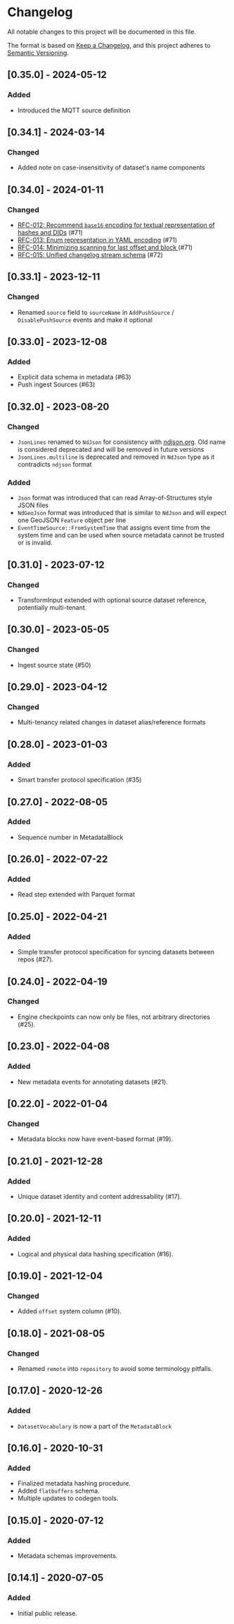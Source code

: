 # Changelog
All notable changes to this project will be documented in this file.

The format is based on [Keep a Changelog](https://keepachangelog.com/en/1.0.0/),
and this project adheres to [Semantic Versioning](https://semver.org/spec/v2.0.0.html).

## [0.35.0] - 2024-05-12
### Added
- Introduced the MQTT source definition

## [0.34.1] - 2024-03-14
### Changed
- Added note on case-insensitivity of dataset's name components

## [0.34.0] - 2024-01-11
### Changed
- [RFC-012: Recommend `base16` encoding for textual representation of hashes and DIDs](rfcs/012-recommend-base16-encoding.md) (#71)
- [RFC-013: Enum representation in YAML encoding](rfcs/013-yaml-enum-representation.md) (#71)
- [RFC-014: Minimizing scanning for last offset and block ](rfcs/014-minimize-offset-scanning.md) (#71)
- [RFC-015: Unified changelog stream schema](rfcs/015-unified-changelog-stream-schema.md) (#72)

## [0.33.1] - 2023-12-11
### Changed
- Renamed `source` field to `sourceName` in `AddPushSource` / `DisablePushSource` events and make it optional

## [0.33.0] - 2023-12-08
### Added
- Explicit data schema in metadata (#63)
- Push ingest Sources (#63)

## [0.32.0] - 2023-08-20
### Changed
- `JsonLines` renamed to `NdJson` for consistency with [ndjson.org](http://ndjson.org). Old name is considered deprecated and will be removed in future versions
- `JsonLines.multiline` is deprecated and removed in `NdJson` type as it contradicts `ndjson` format
### Added
- `Json` format was introduced that can read Array-of-Structures style JSON files
- `NdGeoJson` format was introduced that is similar to `NdJson` and will expect one GeoJSON `Feature` object per line
- `EventTimeSource::FromSystemTime` that assigns event time from the system time and can be used when source metadata cannot be trusted or is invalid.

## [0.31.0] - 2023-07-12
### Changed
- TransformInput extended with optional source dataset reference, potentially multi-tenant.

## [0.30.0] - 2023-05-05
### Changed
- Ingest source state (#50)

## [0.29.0] - 2023-04-12
### Changed
- Multi-tenancy related changes in dataset alias/reference formats 

## [0.28.0] - 2023-01-03
### Added
- Smart transfer protocol specification (#35)

## [0.27.0] - 2022-08-05
### Added
- Sequence number in MetadataBlock

## [0.26.0] - 2022-07-22
### Added
- Read step extended with Parquet format

## [0.25.0] - 2022-04-21
### Added
- Simple transfer protocol specification for syncing datasets between repos (#27).

## [0.24.0] - 2022-04-19
### Changed
- Engine checkpoints can now only be files, not arbitrary directories (#25).

## [0.23.0] - 2022-04-08
### Added
- New metadata events for annotating datasets (#21).

## [0.22.0] - 2022-01-04
### Changed
- Metadata blocks now have event-based format (#19).

## [0.21.0] - 2021-12-28
### Added
- Unique dataset identity and content addressability (#17).

## [0.20.0] - 2021-12-11
### Added
- Logical and physical data hashing specification (#16).

## [0.19.0] - 2021-12-04
### Changed
- Added `offset` system column (#10).

## [0.18.0] - 2021-08-05
### Changed
- Renamed `remote` into `repository` to avoid some terminology pitfalls.

## [0.17.0] - 2020-12-26
### Added
- `DatasetVocabulary` is now a part of the `MetadataBlock`

## [0.16.0] - 2020-10-31
### Added
- Finalized metadata hashing procedure.
- Added `flatbuffers` schema.
- Multiple updates to codegen tools.

## [0.15.0] - 2020-07-12
### Added
- Metadata schemas improvements.

## [0.14.1] - 2020-07-05
### Added
- Initial public release.
